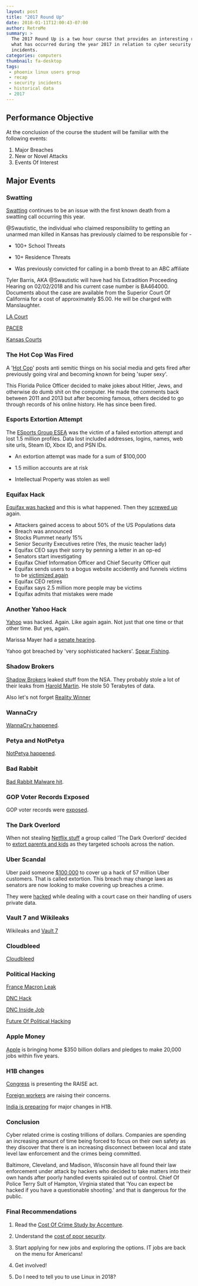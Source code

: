 ```yaml
---
layout: post
title: "2017 Round Up"
date: 2018-01-11T12:00:43-07:00
author: RetroMe
summary: >
  The 2017 Round Up is a two hour course that provides an interesting recap of
  what has occurred during the year 2017 in relation to cyber security related
  incidents.
categories: computers
thumbnail: fa-desktop
tags:
 - phoenix linux users group
 - recap
 - security incidents
 - historical data
 - 2017
---
```


## Performance Objective

At the conclusion of the course the student will be familiar with the following
events:

1. Major Breaches
2. New or Novel Attacks
3. Events Of Interest

## Major Events 

### Swatting

[Swatting][CallOfDutyShooting] continues to be an issue with the first known
death from a swatting call occurring this year.

@Swautistic, the individual who claimed responsibility to getting an unarmed
man killed in Kansas has previously claimed to be responsible for -

- 100+ School Threats

- 10+ Residence Threats

- Was previously convicted for calling in a bomb threat to an ABC affiliate

Tyler Barris, AKA @Swautistic will have had his Extradition Proceeding Hearing
on 02/02/2018 and his current case number is BA464000. Documents about the case
are available from the Superior Court Of California for a cost of approximately
$5.00. He will be charged with Manslaughter.

[LA Court](http://www.lacourt.org/criminalcasesummary/ui/)

[PACER](https://www.pacer.gov/)

[Kansas Courts](https://www.kansas.gov/countyCourts/)

### The Hot Cop Was Fired

A '[Hot Cop][HotCop]' posts anti semitic things on his social media and gets
fired after previously going viral and becoming known for being 'super
sexy'.

This Florida Police Officer decided to make jokes about Hitler, Jews, and
otherwise do dumb shit on the computer. He made the comments back between
2011 and 2013 but after becoming famous, others decided to go through records
of his online history. He has since been fired.

### Esports Extortion Attempt

The [ESports Group ESEA][ESports] was the victim of a failed extortion
attempt and lost 1.5 million profiles. Data lost included addresses, logins,
names, web site urls, Steam ID, Xbox ID, and PSN IDs.

- An extortion attempt was made for a sum of $100,000

- 1.5 million accounts are at risk

- Intellectual Property was stolen as well

### Equifax Hack

[Equifax was hacked][equifaxone] and this is what happened. 
Then they [screwed up][equifaxdb] again.

- Attackers gained access to about 50% of the US Populations data
- Breach was announced
- Stocks Plummet nearly 15%
- Senior Security Executives retire (Yes, the music teacher lady)
- Equifax CEO says their sorry by penning a letter in an op-ed
- Senators start investigating
- Equifax Chief Information Officer and Chief Security Officer quit
- Equifax sends users to a bogus website accidently and funnels victims to be
  [victimized again][equifaxtwo]
- Equifax CEO retires
- Equifax says 2.5 million more people may be victims
- Equifax admits that mistakes were made

### Another Yahoo Hack

[Yahoo][YahooHack] was hacked. Again. Like again again. Not just that one
time or that other time. But yes, again.

Marissa Mayer had a [senate hearing][SenateHearing].

Yahoo got breached by 'very sophisticated hackers'. [Spear Fishing][YahooSpear].

### Shadow Brokers

[Shadow Brokers][ShadowBrokers] leaked stuff from the NSA. They probably
stole a lot of their leaks from [Harold Martin][NSAContractor]. He stole
50 Terabytes of data.

Also let's not forget [Reality Winner][RealWinner]

### WannaCry

[WannaCry happened][Wannacry].

### Petya and NotPetya

[NotPetya happened][notpetya].

### Bad Rabbit

[Bad Rabbit Malware hit][therabbit].

### GOP Voter Records Exposed

GOP voter records were [exposed][gopvoters].

### The Dark Overlord

When not stealing [Netflix stuff][xtort1] a group called 'The Dark
Overlord' decided to [extort parents and kids][xtort2] as they targeted
schools across the nation.

### Uber Scandal

Uber paid someone [$100,000][uberhack] to cover up a hack of 57 million Uber
customers.  That is called extortion. This breach may change laws as senators
are now looking to make covering up breaches a crime.

They were [hacked][uberhackprev] while dealing with a court case on their
handling of users private data.

### Vault 7 and Wikileaks

Wikileaks and [Vault 7][vault7]

### Cloudbleed

[Cloudbleed][cloudbleed]

### Political Hacking

[France Macron Leak][macronleak]

[DNC Hack][dnchacking]

[DNC Inside Job][dncinside]

[Future Of Political Hacking][politicalhacking]

### Apple Money

[Apple][applemoney] is bringing home $350 billion dollars and pledges to make
20,000 jobs within five years.

### H1B changes

[Congress][congressraise] is presenting the RAISE act.

[Foreign workers][h1bconcerns] are raising their concerns.

[India is preparing][timeofindia] for major changes in H1B.

### Conclusion

Cyber related crime is costing trillions of dollars. Companies are spending an
increasing amount of time being forced to focus on their own safety as they
discover that there is an increasing disconnect between local and state level
law enforcement and the crimes being committed.

Baltimore, Cleveland, and Madison, Wisconsin have all found their law
enforcement under attack by hackers who decided to take matters into their own
hands after poorly handled events spiraled out of control. Chief Of Police
Terry Sult of Hampton, Virginia stated that 'You can expect be hacked if you
have a questionable shooting.' and that is dangerous for the public.

### Final Recommendations

1. Read the [Cost Of Crime Study by Accenture][costofcrime].

2. Understand the [cost of poor security][securitycosts].

3. Start applying for new jobs and exploring the options. IT jobs are back on the
   menu for Americans!

4. Get involved!

5. Do I need to tell you to use Linux in 2018?

[CallOfDutyShooting]: http://archive.is/zpnfu 'Swatting Hoax Kills Man'
[HotCop]: http://archive.is/neAkw 'A Super Sexy Cop Gets Fired For Social Media'
[ESports]: http://archive.is/p8TK0 '1.5 Million ESports Records Leaked'
[YahooHack]: http://archive.is/K228z 'Yahoo Lost A Billion Records'
[SenateHearing]: http://archive.is/khtAY 'Senate Hearing For Mayer and Equifax'
[YahooSpear]: http://archive.is/jsnm8 'Spear Fishing'
[ShadowBrokers]: http://archive.is/Bu8ip 'Shadow Brokers Leaks'
[NSAContractor]: http://archive.is/NQYKt 'Harold Martin Pleads Guilty'
[RealWinner]: http://archive.is/PFPlK 'NSA leaks docs'
[Wannacry]: http://archive.is/lNPMh 'Wannacry attack'
[notpetya]: http://archive.is/fGdaz 'Not Petya Destroys Stuff On Purpose'
[therabbit]: http://archive.is/5788M 'Bad Rabbit Pretended To Be Flash'
[gopvoters]: http://archive.is/7KuO5 'GOP Voter Records Leaked'
[xtort1]: http://archive.is/sUr7j 'Dark Overlord attacks Netflix'
[xtort2]: http://archive.is/VOfmn 'Dark Overlord threatens kids'
[vault7]: http://archive.is/KMz2v 'Wikileaks Press Release'
[cloudbleed]: http://archive.is/ScHQN 'Blog Post - Cloudflare'
[macronleak]: http://archive.is/X9WQB 'Email Leaks In French Presidential Race'
[uberhack]: http://archive.is/3xI5n 'Uber pays off hackers'
[applemoney]: http://archive.is/fiGDN 'Apple makes some promises.'
[congressraise]: http://archive.is/5rLct 'The RAISE act makes changes to H1B'
[h1bconcerns]: http://archive.is/n3p8e 'Foreign Workers Concerned'
[timeofindia]: http://archive.is/VAWIr 'List Of H1B Must Haves'
[securitycosts]: http://archive.is/zd48N 'Cost of Security'
[equifaxone]: http://archive.is/TdMe5 'Equifax hacked'
[equifaxtwo]: http://archive.is/QM43R 'Equifax failed at security twice'
[equifaxdb]: http://archive.is/sWlBx 'Equifax leaked their DB'
[dnchacking]: http://archive.is/lmre1 'DNC Hack'
[dncinside]: http://archive.is/ZK32C 'DNC Hack Possible Inside Job'
[politicalhacking]: http://archive.is/l1ost 'The Future Of Political Hacking'
[uberhackprev]: http://archive.is/p1New 'Uber Was Hacked While Fighting Breach Suit'
[costofcrime]: https://www.accenture.com/us-en/insight-cost-of-cybercrime-2017 'Cost of crime study'

